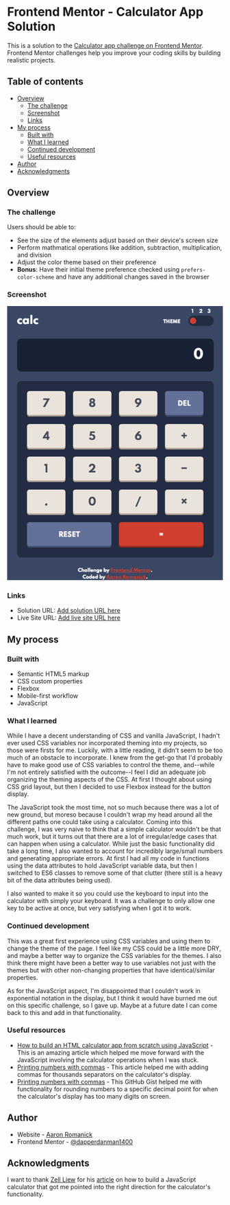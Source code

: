 # Frontend Mentor - Calculator App Solution

This is a solution to the [Calculator app challenge on Frontend Mentor](https://www.frontendmentor.io/challenges/calculator-app-9lteq5N29). Frontend Mentor challenges help you improve your coding skills by building realistic projects. 

## Table of contents

- [Overview](#overview)
  - [The challenge](#the-challenge)
  - [Screenshot](#screenshot)
  - [Links](#links)
- [My process](#my-process)
  - [Built with](#built-with)
  - [What I learned](#what-i-learned)
  - [Continued development](#continued-development)
  - [Useful resources](#useful-resources)
- [Author](#author)
- [Acknowledgments](#acknowledgments)

## <a name="overview"></a>Overview

### <a name="the-challenge"></a>The challenge

Users should be able to:

- See the size of the elements adjust based on their device's screen size
- Perform mathmatical operations like addition, subtraction, multiplication, and division
- Adjust the color theme based on their preference
- **Bonus**: Have their initial theme preference checked using `prefers-color-scheme` and have any additional changes saved in the browser

### <a name="screenshot"></a>Screenshot

![Calculator App (Default Theme)](./screenshot.png)

### <a name="links"></a>Links

- Solution URL: [Add solution URL here](https://your-solution-url.com)
- Live Site URL: [Add live site URL here](https://your-live-site-url.com)

## <a name="my-process"></a>My process

### <a name="built-with"></a>Built with

- Semantic HTML5 markup
- CSS custom properties
- Flexbox
- Mobile-first workflow
- JavaScript

### <a name="what-i-learned"></a>What I learned

While I have a decent understanding of CSS and vanilla JavaScript, I hadn't ever used CSS variables nor incorporated theming into my projects, so those were firsts for me. Luckily, with a little reading, it didn't seem to be too much of an obstacle to incorporate. I knew from the get-go that I'd probably have to make good use of CSS variables to control the theme, and--while I'm not entirely satisfied with the outcome--I feel I did an adequate job organizing the theming aspects of the CSS. At first I thought about using CSS grid layout, but then I decided to use Flexbox instead for the button display.

The JavaScript took the most time, not so much because there was a lot of new ground, but moreso because I couldn't wrap my head around all the different paths one could take using a calculator. Coming into this challenge, I was very naive to think that a simple calculator wouldn't be that much work, but it turns out that there are a lot of irregular/edge cases that can happen when using a calculator. While just the basic functionality did take a long time, I also wanted to account for incredibly large/small numbers and generating appropriate errors. At first I had all my code in functions using the data attributes to hold JavaScript variable data, but then I switched to ES6 classes to remove some of that clutter (there still is a heavy bit of the data attributes being used).

I also wanted to make it so you could use the keyboard to input into the calculator with simply your keyboard. It was a challenge to only allow one key to be active at once, but very satisfying when I got it to work.

### <a name="continued-development"></a>Continued development

This was a great first experience using CSS variables and using them to change the theme of the page. I feel like my CSS could be a little more DRY, and maybe a better way to organize the CSS variables for the themes. I also think there might have been a better way to use variables not just with the themes but with other non-changing properties that have identical/similar properties.

As for the JavaScript aspect, I'm disappointed that I couldn't work in exponential notation in the display, but I think it would have burned me out on this specific challenge, so I gave up. Maybe at a future date I can come back to this and add in that functionality.

### <a name="useful-resources"></a>Useful resources

- [How to build an HTML calculator app from scratch using JavaScript](https://www.freecodecamp.org/news/how-to-build-an-html-calculator-app-from-scratch-using-javascript-4454b8714b98/) - This is an amazing article which helped me move forward with the JavaScript involving the calculator operations when I was stuck.
- [Printing numbers with commas](https://stackoverflow.com/questions/2901102/how-to-print-a-number-with-commas-as-thousands-separators-in-javascript?rq=1) - This article helped me with adding commas for thousands separators on the calculator's display.
- [Printing numbers with commas](https://gist.github.com/djD-REK/068cba3d430cf7abfddfd32a5d7903c3) - This GitHub Gist helped me with functionality for rounding numbers to a specific decimal point for when the calculator's display has too many digits on screen.

## <a name="author"></a>Author

- Website - [Aaron Romanick](https://www.aaronromanick.com)
- Frontend Mentor - [@dapperdanman1400](https://www.frontendmentor.io/profile/dapperdanman1400)

## <a name="acknowledgments"></a>Acknowledgments

I want to thank [Zell Liew](https://zellwk.com/) for his [article](https://www.freecodecamp.org/news/how-to-build-an-html-calculator-app-from-scratch-using-javascript-4454b8714b98/) on how to build a JavaScript calculator that got me pointed into the right direction for the calculator's functionality.